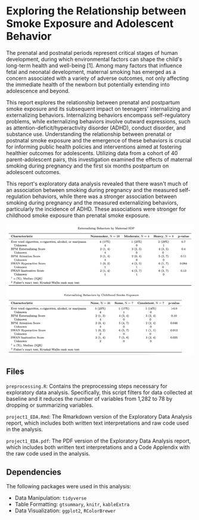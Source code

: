 # Exploring the Relationship between Smoke Exposure and Adolescent Behavior

The prenatal and postnatal periods represent critical stages of human development, during which environmental factors can shape the child's long-term health and well-being [1]. Among many factors that influence fetal and neonatal development, maternal smoking has emerged as a concern associated with a variety of adverse outcomes, not only affecting the immediate health of the newborn but potentially extending into adolescence and beyond. 

This report explores the relationship between prenatal and postpartum smoke exposure and its subsequent impact on teenagers' internalizing and externalizing behaviors. Internalizing behaviors encompass self-regulatory problems, while externalizing behaviors involve outward expressions, such as attention-deficit/hyperactivity disorder (ADHD), conduct disorder, and substance use. Understanding the relationship between prenatal or postnatal smoke exposure and the emergence of these behaviors is crucial for informing public health policies and interventions aimed at fostering healthier outcomes for adolescents. Utilizing data from a cohort of 40 parent-adolescent pairs, this investigation examined the effects of maternal smoking during pregnancy and the first six months postpartum on adolescent outcomes. 

This report's exploratory data analysis revealed that there wasn't much of an association between smoking during pregnancy and the measured self-regulation behaviors, while there was a stronger association between smoking during pregnancy and the measured externalizing behaviors, particularly the incidence of ADHD. These associations were stronger for childhood smoke exposure than prenatal smoke exposure.

![](EDA_results.png)

## Files

`preprocessing.R`: Contains the preprocessing steps necessary for exploratory data analysis. Specifically, this script filters for data collected at baseline and it reduces the number of variables from 1,282 to 78 by dropping or summarizing variables. 

`project1_EDA.Rmd`: The Rmarkdown version of the Exploratory Data Analysis report, which includes both written text interpretations and raw code used in the analysis. 

`project1_EDA.pdf`: The PDF version of the Exploratory Data Analysis report, which includes both written text interpretations and a Code Applendix with the raw code used in the analysis. 


## Dependencies

The following packages were used in this analysis: 

 - Data Manipulation: `tidyverse` 
 - Table Formatting: `gtsummary`, `knitr`, `kableExtra`
 - Data Visualization: `ggplot2`, `RColorBrewer`
